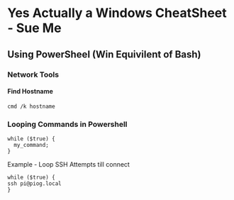 # Yes Actually a Windows CheatSheet - Sue Me

## Using PowerSheel (Win Equivilent of Bash)

### Network Tools

#### Find Hostname

`cmd /k hostname`


### Looping Commands in Powershell

```
while ($true) {
  my_command;
}
```
Example - Loop SSH Attempts till connect

```
while ($true) {
ssh pi@piog.local
}
```


